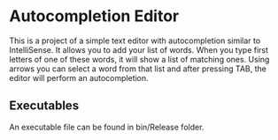 # Autocompletion Editor
This is a project of a simple text editor with autocompletion similar to IntelliSense. It allows you to add your list of words. When you type first letters of one of these words, it will show a list of matching ones. Using arrows you can select a word from that list and after pressing TAB, the editor will perform an autocompletion.
## Executables
An executable file can be found in bin/Release folder.
